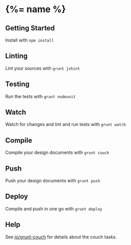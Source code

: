 # {%= name %}

## Getting Started
Install with `npm install`

## Linting
Lint your sources with `grunt jshint`

## Testing
Run the tests with `grunt nodeunit`

## Watch
Watch for changes and lint and run tests with `grunt watch`

## Compile
Compile your design documents with `grunt couch`

## Push
Push your design documents with `grunt push`

## Deploy
Compile and push in one go with `grunt deploy`

## Help
See [jo/grunt-couch](https://github.com/jo/grunt-couch) for details about the couch tasks.
